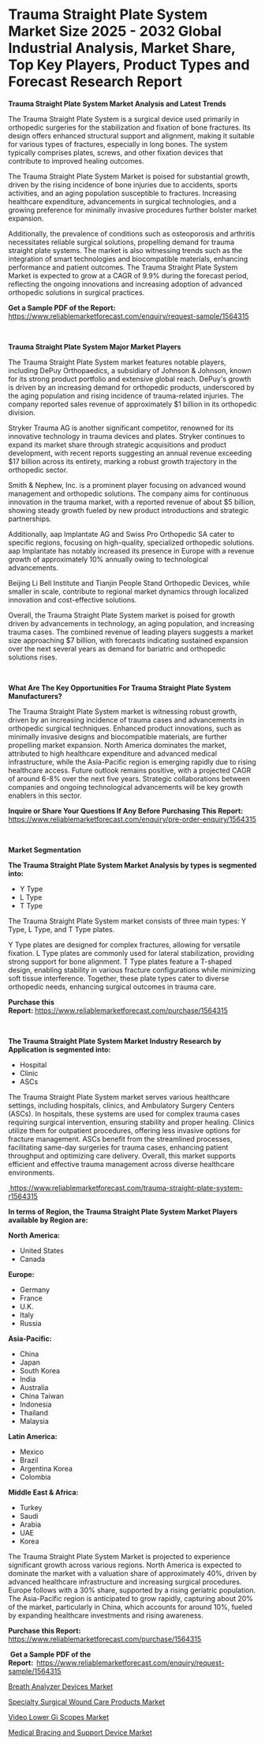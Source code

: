 <p><h1>Trauma Straight Plate System Market Size 2025 - 2032 Global Industrial Analysis, Market Share, Top Key Players, Product Types and Forecast Research Report</h1></p><p><strong>Trauma Straight Plate System Market Analysis and Latest Trends</strong></p>
<p><p>The Trauma Straight Plate System is a surgical device used primarily in orthopedic surgeries for the stabilization and fixation of bone fractures. Its design offers enhanced structural support and alignment, making it suitable for various types of fractures, especially in long bones. The system typically comprises plates, screws, and other fixation devices that contribute to improved healing outcomes.</p><p>The Trauma Straight Plate System Market is poised for substantial growth, driven by the rising incidence of bone injuries due to accidents, sports activities, and an aging population susceptible to fractures. Increasing healthcare expenditure, advancements in surgical technologies, and a growing preference for minimally invasive procedures further bolster market expansion.</p><p>Additionally, the prevalence of conditions such as osteoporosis and arthritis necessitates reliable surgical solutions, propelling demand for trauma straight plate systems. The market is also witnessing trends such as the integration of smart technologies and biocompatible materials, enhancing performance and patient outcomes. The Trauma Straight Plate System Market is expected to grow at a CAGR of 9.9% during the forecast period, reflecting the ongoing innovations and increasing adoption of advanced orthopedic solutions in surgical practices.</p></p>
<p><strong>Get a Sample PDF of the Report:&nbsp;</strong> <a href="https://www.reliablemarketforecast.com/enquiry/request-sample/1564315?utm_campaign=1167&utm_medium=2&utm_source=Github&utm_content=ia&utm_term=04032025&utm_id=trauma-straight-plate-system">https://www.reliablemarketforecast.com/enquiry/request-sample/1564315</a></p>
<p>&nbsp;</p>
<p><strong>Trauma Straight Plate System Major Market Players</strong></p>
<p><p>The Trauma Straight Plate System market features notable players, including DePuy Orthopaedics, a subsidiary of Johnson & Johnson, known for its strong product portfolio and extensive global reach. DePuy's growth is driven by an increasing demand for orthopedic products, underscored by the aging population and rising incidence of trauma-related injuries. The company reported sales revenue of approximately $1 billion in its orthopedic division.</p><p>Stryker Trauma AG is another significant competitor, renowned for its innovative technology in trauma devices and plates. Stryker continues to expand its market share through strategic acquisitions and product development, with recent reports suggesting an annual revenue exceeding $17 billion across its entirety, marking a robust growth trajectory in the orthopedic sector.</p><p>Smith & Nephew, Inc. is a prominent player focusing on advanced wound management and orthopedic solutions. The company aims for continuous innovation in the trauma market, with a reported revenue of about $5 billion, showing steady growth fueled by new product introductions and strategic partnerships.</p><p>Additionally, aap Implantate AG and Swiss Pro Orthopedic SA cater to specific regions, focusing on high-quality, specialized orthopedic solutions. aap Implantate has notably increased its presence in Europe with a revenue growth of approximately 10% annually owing to technological advancements.</p><p>Beijing Li Bell Institute and Tianjin People Stand Orthopedic Devices, while smaller in scale, contribute to regional market dynamics through localized innovation and cost-effective solutions.</p><p>Overall, the Trauma Straight Plate System market is poised for growth driven by advancements in technology, an aging population, and increasing trauma cases. The combined revenue of leading players suggests a market size approaching $7 billion, with forecasts indicating sustained expansion over the next several years as demand for bariatric and orthopedic solutions rises.</p></p>
<p>&nbsp;</p>
<p><strong>What Are The Key Opportunities For Trauma Straight Plate System Manufacturers?</strong></p>
<p><p>The Trauma Straight Plate System market is witnessing robust growth, driven by an increasing incidence of trauma cases and advancements in orthopedic surgical techniques. Enhanced product innovations, such as minimally invasive designs and biocompatible materials, are further propelling market expansion. North America dominates the market, attributed to high healthcare expenditure and advanced medical infrastructure, while the Asia-Pacific region is emerging rapidly due to rising healthcare access. Future outlook remains positive, with a projected CAGR of around 6-8% over the next five years. Strategic collaborations between companies and ongoing technological advancements will be key growth enablers in this sector.</p></p>
<p><strong>Inquire or Share Your Questions If Any Before Purchasing This Report:</strong> <a href="https://www.reliablemarketforecast.com/enquiry/pre-order-enquiry/1564315?utm_campaign=1167&utm_medium=2&utm_source=Github&utm_content=ia&utm_term=04032025&utm_id=trauma-straight-plate-system">https://www.reliablemarketforecast.com/enquiry/pre-order-enquiry/1564315</a></p>
<p>&nbsp;</p>
<p><strong>Market Segmentation</strong></p>
<p><strong>The Trauma Straight Plate System Market Analysis by types is segmented into:</strong></p>
<p><ul><li>Y Type</li><li>L Type</li><li>T Type</li></ul></p>
<p><p>The Trauma Straight Plate System market consists of three main types: Y Type, L Type, and T Type plates. </p><p>Y Type plates are designed for complex fractures, allowing for versatile fixation. L Type plates are commonly used for lateral stabilization, providing strong support for bone alignment. T Type plates feature a T-shaped design, enabling stability in various fracture configurations while minimizing soft tissue interference. Together, these plate types cater to diverse orthopedic needs, enhancing surgical outcomes in trauma care.</p></p>
<p><strong>Purchase this Report:&nbsp;</strong><a href="https://www.reliablemarketforecast.com/purchase/1564315?utm_campaign=1167&utm_medium=2&utm_source=Github&utm_content=ia&utm_term=04032025&utm_id=trauma-straight-plate-system">https://www.reliablemarketforecast.com/purchase/1564315</a></p>
<p>&nbsp;</p>
<p><strong>The Trauma Straight Plate System Market Industry Research by Application is segmented into:</strong></p>
<p><ul><li>Hospital</li><li>Clinic</li><li>ASCs</li></ul></p>
<p><p>The Trauma Straight Plate System market serves various healthcare settings, including hospitals, clinics, and Ambulatory Surgery Centers (ASCs). In hospitals, these systems are used for complex trauma cases requiring surgical intervention, ensuring stability and proper healing. Clinics utilize them for outpatient procedures, offering less invasive options for fracture management. ASCs benefit from the streamlined processes, facilitating same-day surgeries for trauma cases, enhancing patient throughput and optimizing care delivery. Overall, this market supports efficient and effective trauma management across diverse healthcare environments.</p></p>
<p><a href="https://www.reliablemarketforecast.com/trauma-straight-plate-system-r1564315?utm_campaign=1167&utm_medium=2&utm_source=Github&utm_content=ia&utm_term=04032025&utm_id=trauma-straight-plate-system">&nbsp;https://www.reliablemarketforecast.com/trauma-straight-plate-system-r1564315</a></p>
<p><strong>In terms of Region, the Trauma Straight Plate System Market Players available by Region are:</strong></p>
<p>
    <p> <strong> North America: </strong>
        <ul>
            <li>United States</li>
            <li>Canada</li>
        </ul>
        </p> 
    <p> <strong> Europe: </strong>
        <ul>
            <li>Germany</li>
            <li>France</li>
            <li>U.K.</li>
            <li>Italy</li>
            <li>Russia</li>
        </ul>
        </p> 
    <p> <strong> Asia-Pacific: </strong>
        <ul>
            <li>China</li>
            <li>Japan</li>
            <li>South Korea</li>
            <li>India</li>
            <li>Australia</li>
            <li>China Taiwan</li>
            <li>Indonesia</li>
            <li>Thailand</li>
            <li>Malaysia</li>
        </ul>
        </p> 
    <p> <strong> Latin America: </strong>
        <ul>
            <li>Mexico</li>
            <li>Brazil</li>
            <li>Argentina Korea</li>
            <li>Colombia</li>
        </ul>
        </p> 
    <p> <strong> Middle East & Africa: </strong>
        <ul>
            <li>Turkey</li>
            <li>Saudi</li>
            <li>Arabia</li>
            <li>UAE</li>
            <li>Korea</li>
        </ul>
    </p>
    </p>
<p><p>The Trauma Straight Plate System Market is projected to experience significant growth across various regions. North America is expected to dominate the market with a valuation share of approximately 40%, driven by advanced healthcare infrastructure and increasing surgical procedures. Europe follows with a 30% share, supported by a rising geriatric population. The Asia-Pacific region is anticipated to grow rapidly, capturing about 20% of the market, particularly in China, which accounts for around 10%, fueled by expanding healthcare investments and rising awareness.</p></p>
<p><strong>Purchase this Report: </strong><a href="https://www.reliablemarketforecast.com/purchase/1564315?utm_campaign=1167&utm_medium=2&utm_source=Github&utm_content=ia&utm_term=04032025&utm_id=trauma-straight-plate-system">https://www.reliablemarketforecast.com/purchase/1564315</a></p>
<p>&nbsp;<strong>Get a Sample PDF of the Report:&nbsp;&nbsp;</strong><a href="https://www.reliablemarketforecast.com/enquiry/request-sample/1564315?utm_campaign=1167&utm_medium=2&utm_source=Github&utm_content=ia&utm_term=04032025&utm_id=trauma-straight-plate-system">https://www.reliablemarketforecast.com/enquiry/request-sample/1564315</a></p>
<p><strong></strong></p>
<p><p><a href="https://github.com/maaniwilka9y/Market-Research-Report-List-1/blob/main/breath-analyzer-devices-market.md?utm_campaign=1167&utm_medium=2&utm_source=Github&utm_content=ia&utm_term=04032025&utm_id=trauma-straight-plate-system">Breath Analyzer Devices Market</a></p><p><a href="https://github.com/mabutironaldo/Market-Research-Report-List-7/blob/main/specialty-surgical-wound-care-products-market.md?utm_campaign=1167&utm_medium=2&utm_source=Github&utm_content=ia&utm_term=04032025&utm_id=trauma-straight-plate-system">Specialty Surgical Wound Care Products Market</a></p><p><a href="https://github.com/damjiederyd/Market-Research-Report-List-1/blob/main/video-lower-gi-scopes-market.md?utm_campaign=1167&utm_medium=2&utm_source=Github&utm_content=ia&utm_term=04032025&utm_id=trauma-straight-plate-system">Video Lower Gi Scopes Market</a></p><p><a href="https://github.com/waldarolka1j/Market-Research-Report-List-1/blob/main/medical-bracing-and-support-device-market.md?utm_campaign=1167&utm_medium=2&utm_source=Github&utm_content=ia&utm_term=04032025&utm_id=trauma-straight-plate-system">Medical Bracing and Support Device Market</a></p></p>